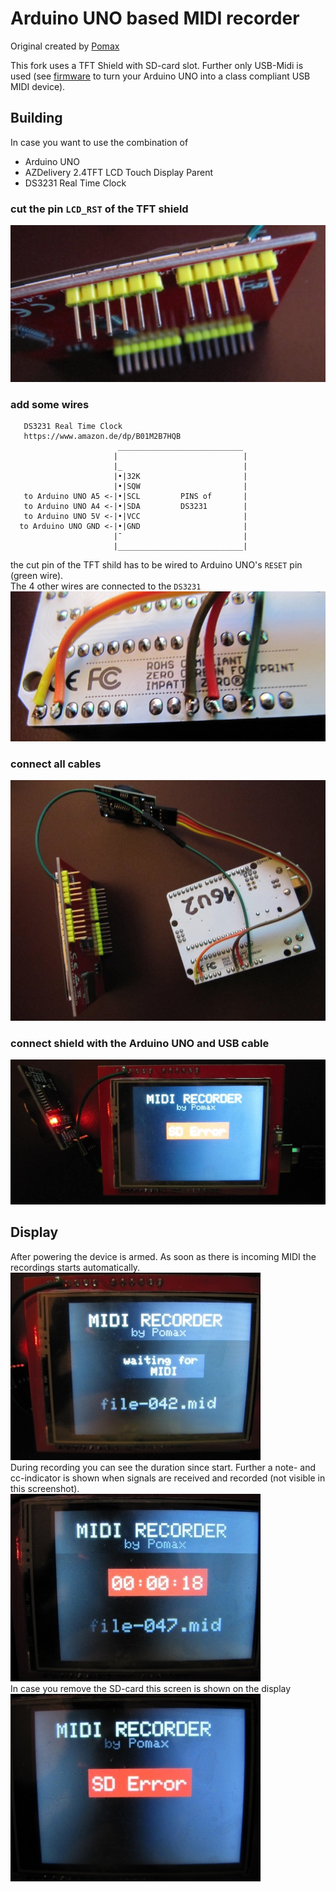 # Arduino UNO based MIDI recorder
Original created by [Pomax](https://github.com/Pomax/arduino-midi-recorder)  

This fork uses a TFT Shield with SD-card slot. Further only USB-Midi is used (see [firmware](https://github.com/othmar52/arduino-midi-recorder/tree/master/firmware) to turn your Arduino UNO into a class compliant USB MIDI device).  

## Building

In case you want to use the combination of
 - Arduino UNO
 - AZDelivery 2.4TFT LCD Touch Display Parent
 - DS3231 Real Time Clock

### cut the pin `LCD_RST` of the TFT shield  
![AZDelivery 2.4TFT LCD Touch Display Parent](media/arduino-midi-recorder-01.jpg "AZDelivery 2.4TFT LCD Touch Display Parent")  

### add some wires
```
   DS3231 Real Time Clock
   https://www.amazon.de/dp/B01M2B7HQB
                        ____________________________
                       |                            |
                       |_                           |
                       |•|32K                       |
                       |•|SQW                       |
   to Arduino UNO A5 <-|•|SCL         PINS of       |
   to Arduino UNO A4 <-|•|SDA         DS3231        |
   to Arduino UNO 5V <-|•|VCC                       |
  to Arduino UNO GND <-|•|GND                       |
                       |¯                           |
                       |____________________________|

```
the cut pin of the TFT shild has to be wired to Arduino UNO's `RESET` pin (green wire).  
The 4 other wires are connected to the `DS3231`  
![wires](media/arduino-midi-recorder-02.jpg "wires")  

### connect all cables
![connected cables](media/arduino-midi-recorder-03.jpg "connected cables")  

### connect shield with the Arduino UNO and USB cable
![connected shields](media/arduino-midi-recorder-04.jpg "connected shields")  

## Display
After powering the device is armed. As soon as there is incoming MIDI the recordings starts automatically.  
![display of arduino midi recorder - ready to record](media/arduino-midi-recorder-05.jpg "display of arduino midi recorder - ready to record")  
During recording you can see the duration since start. Further a note- and cc-indicator is shown when signals are received and recorded (not visible in this screenshot).  
![display of arduino midi recorder - during recording](media/arduino-midi-recorder-06.jpg "display of arduino midi recorder - during recording")  
In case you remove the SD-card this screen is shown on the display  
![display of arduino midi recorder - sd card error](media/arduino-midi-recorder-07.jpg "display of arduino midi recorder - sd card error")